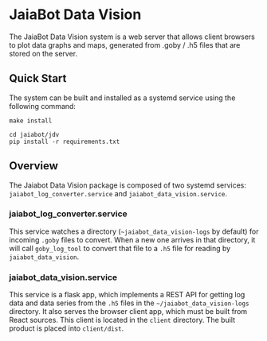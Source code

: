 # JaiaBot Data Vision

The JaiaBot Data Vision system is a web server that allows client browsers to plot data graphs and maps, generated from .goby / .h5 files that are stored on the server.

## Quick Start

The system can be built and installed as a systemd service using the following command:

```make install```

```
cd jaiabot/jdv
pip install -r requirements.txt
```

## Overview

The Jaiabot Data Vision package is composed of two systemd services:  `jaiabot_log_converter.service` and `jaiabot_data_vision.service`.

### jaiabot\_log\_converter.service

This service watches a directory (`~jaiabot_data_vision-logs` by default) for incoming `.goby` files to convert.  When a new one arrives in that directory, it will call `goby_log_tool` to convert that file to a `.h5` file for reading by `jaiabot_data_vision`.

### jaiabot\_data\_vision.service

This service is a flask app, which implements a REST API for getting log data and data series from the `.h5` files in the `~/jaiabot_data_vision-logs` directory.  It also serves the browser client app, which must be built from React sources.  This client is located in the `client` directory.  The built product is placed into `client/dist`.
